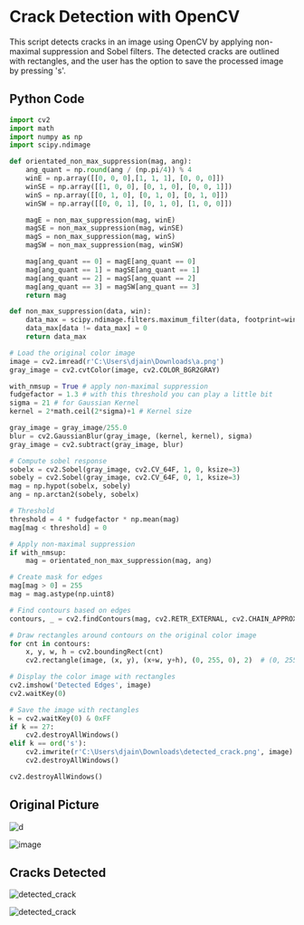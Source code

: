 # Crack Detection with OpenCV

This script detects cracks in an image using OpenCV by applying non-maximal suppression and Sobel filters. The detected cracks are outlined with rectangles, and the user has the option to save the processed image by pressing 's'.

## Python Code

```python
import cv2
import math
import numpy as np
import scipy.ndimage

def orientated_non_max_suppression(mag, ang):
    ang_quant = np.round(ang / (np.pi/4)) % 4
    winE = np.array([[0, 0, 0],[1, 1, 1], [0, 0, 0]])
    winSE = np.array([[1, 0, 0], [0, 1, 0], [0, 0, 1]])
    winS = np.array([[0, 1, 0], [0, 1, 0], [0, 1, 0]])
    winSW = np.array([[0, 0, 1], [0, 1, 0], [1, 0, 0]])

    magE = non_max_suppression(mag, winE)
    magSE = non_max_suppression(mag, winSE)
    magS = non_max_suppression(mag, winS)
    magSW = non_max_suppression(mag, winSW)

    mag[ang_quant == 0] = magE[ang_quant == 0]
    mag[ang_quant == 1] = magSE[ang_quant == 1]
    mag[ang_quant == 2] = magS[ang_quant == 2]
    mag[ang_quant == 3] = magSW[ang_quant == 3]
    return mag

def non_max_suppression(data, win):
    data_max = scipy.ndimage.filters.maximum_filter(data, footprint=win, mode='constant')
    data_max[data != data_max] = 0
    return data_max

# Load the original color image
image = cv2.imread(r'C:\Users\djain\Downloads\a.png')
gray_image = cv2.cvtColor(image, cv2.COLOR_BGR2GRAY)

with_nmsup = True # apply non-maximal suppression
fudgefactor = 1.3 # with this threshold you can play a little bit
sigma = 21 # for Gaussian Kernel
kernel = 2*math.ceil(2*sigma)+1 # Kernel size

gray_image = gray_image/255.0
blur = cv2.GaussianBlur(gray_image, (kernel, kernel), sigma)
gray_image = cv2.subtract(gray_image, blur)

# Compute sobel response 
sobelx = cv2.Sobel(gray_image, cv2.CV_64F, 1, 0, ksize=3)
sobely = cv2.Sobel(gray_image, cv2.CV_64F, 0, 1, ksize=3)
mag = np.hypot(sobelx, sobely)
ang = np.arctan2(sobely, sobelx)

# Threshold
threshold = 4 * fudgefactor * np.mean(mag)
mag[mag < threshold] = 0

# Apply non-maximal suppression
if with_nmsup:
    mag = orientated_non_max_suppression(mag, ang)

# Create mask for edges
mag[mag > 0] = 255
mag = mag.astype(np.uint8)

# Find contours based on edges
contours, _ = cv2.findContours(mag, cv2.RETR_EXTERNAL, cv2.CHAIN_APPROX_SIMPLE)

# Draw rectangles around contours on the original color image
for cnt in contours:
    x, y, w, h = cv2.boundingRect(cnt)
    cv2.rectangle(image, (x, y), (x+w, y+h), (0, 255, 0), 2)  # (0, 255, 0) for green squares and (0, 0, 255) for red squares

# Display the color image with rectangles
cv2.imshow('Detected Edges', image)
cv2.waitKey(0)

# Save the image with rectangles
k = cv2.waitKey(0) & 0xFF
if k == 27:
    cv2.destroyAllWindows()
elif k == ord('s'):
    cv2.imwrite(r'C:\Users\djain\Downloads\detected_crack.png', image)
    cv2.destroyAllWindows()

cv2.destroyAllWindows()

```

## Original Picture
![d](https://github.com/user-attachments/assets/ccb18431-b364-46bc-b1b5-7a46f6214c5e)

![image](https://github.com/user-attachments/assets/821ff51e-d8b2-4e8f-bea3-82154f0045bc)


## Cracks Detected
![detected_crack](https://github.com/user-attachments/assets/3d4ef729-3cd0-46f2-9de7-b5fec2cec4c2)

![detected_crack](https://github.com/user-attachments/assets/f743196b-fe66-4a10-9f44-d9c6a7f76f4c)
